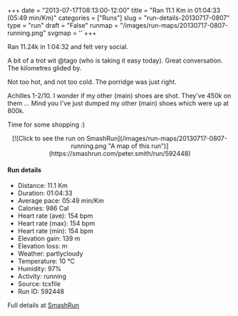 +++
date = "2013-07-17T08:13:00-12:00"
title = "Ran 11.1 Km in 01:04:33 (05:49 min/Km)"
categories = ["Runs"]
slug = "run-details-20130717-0807"
type = "run"
draft = "False"
runmap = "/images/run-maps/20130717-0807-running.png"
svgmap = '<polyline points="0 56, 0 60, 1 60, 5 57, 10 51, 18 48, 23 50, 27 45, 31 45, 43 46, 46 47, 54 55, 60 56, 68 56, 78 54, 82 52, 89 52, 92 54, 97 51, 100 48, 98 44, 97 41, 98 44, 100 48, 97 51, 92 54, 90 53, 83 51, 77 55, 76 55, 67 57, 64 57, 63 57, 56 55, 52 52, 46 47, 44 46, 43 46, 31 45, 27 45, 24 49, 23 50, 18 48, 14 49, 10 52, 3 59">'
+++

Ran 11.24k in 1:04:32 and felt very social. 

A bit of a trot wit @tago (who is taking it easy today). Great conversation.  The kilometres glided by. 

Not too hot, and not too cold. The porridge was just right. 

Achilles 1-2/10. I wonder if my other (main) shoes are shot. They've 450k on them ... Mind you I've just dumped my other (main) shoes which were up at 800k. 

Time for some shopping :)



<!--more-->

<center>
[![Click to see the run on SmashRun](/images/run-maps/20130717-0807-running.png "A map of this run")](https://smashrun.com/peter.smith/run/592448)
</center>

#### Run details

* Distance: 11.1 Km
* Duration: 01:04:33
* Average pace: 05:49 min/Km
* Calories: 986 Cal
* Heart rate (ave): 154 bpm
* Heart rate (max): 154 bpm
* Heart rate (min): 154 bpm
* Elevation gain: 139 m
* Elevation loss:  m
* Weather: partlycloudy
* Temperature: 10 &deg;C
* Humidity: 97%
* Activity: running
* Source: tcxfile
* Run ID: 592448

Full details at [SmashRun](https://smashrun.com/peter.smith/run/592448)